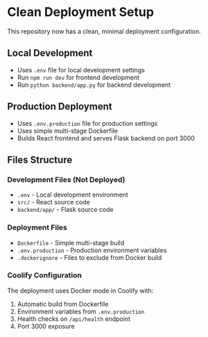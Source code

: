 # Clean Deployment Setup

This repository now has a clean, minimal deployment configuration.

## Local Development
- Uses `.env` file for local development settings
- Run `npm run dev` for frontend development
- Run `python backend/app.py` for backend development

## Production Deployment
- Uses `.env.production` file for production settings
- Uses simple multi-stage Dockerfile
- Builds React frontend and serves Flask backend on port 3000

## Files Structure

### Development Files (Not Deployed)
- `.env` - Local development environment
- `src/` - React source code
- `backend/app/` - Flask source code

### Deployment Files
- `Dockerfile` - Simple multi-stage build
- `.env.production` - Production environment variables
- `.dockerignore` - Files to exclude from Docker build

### Coolify Configuration
The deployment uses Docker mode in Coolify with:
1. Automatic build from Dockerfile
2. Environment variables from `.env.production`
3. Health checks on `/api/health` endpoint
4. Port 3000 exposure